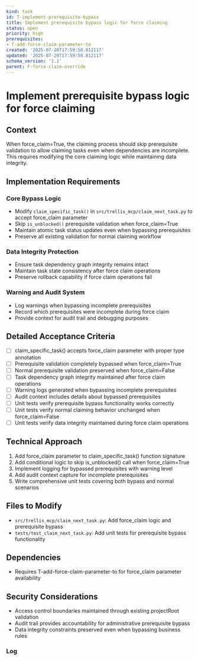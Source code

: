 ```yaml
---
kind: task
id: T-implement-prerequisite-bypass
title: Implement prerequisite bypass logic for force claiming
status: open
priority: high
prerequisites:
- T-add-force-claim-parameter-to
created: '2025-07-20T17:59:58.812117'
updated: '2025-07-20T17:59:58.812117'
schema_version: '1.1'
parent: F-force-claim-override
---
```

# Implement prerequisite bypass logic for force claiming

## Context
When force_claim=True, the claiming process should skip prerequisite validation to allow claiming tasks even when dependencies are incomplete. This requires modifying the core claiming logic while maintaining data integrity.

## Implementation Requirements

### Core Bypass Logic
- Modify `claim_specific_task()` in `src/trellis_mcp/claim_next_task.py` to accept force_claim parameter
- Skip `is_unblocked()` prerequisite validation when force_claim=True
- Maintain atomic task status updates even when bypassing prerequisites
- Preserve all existing validation for normal claiming workflow

### Data Integrity Protection
- Ensure task dependency graph integrity remains intact
- Maintain task state consistency after force claim operations
- Preserve rollback capability if force claim operations fail

### Warning and Audit System
- Log warnings when bypassing incomplete prerequisites
- Record which prerequisites were incomplete during force claim
- Provide context for audit trail and debugging purposes

## Detailed Acceptance Criteria
- [ ] claim_specific_task() accepts force_claim parameter with proper type annotation
- [ ] Prerequisite validation completely bypassed when force_claim=True
- [ ] Normal prerequisite validation preserved when force_claim=False
- [ ] Task dependency graph integrity maintained after force claim operations
- [ ] Warning logs generated when bypassing incomplete prerequisites
- [ ] Audit context includes details about bypassed prerequisites
- [ ] Unit tests verify prerequisite bypass functionality works correctly
- [ ] Unit tests verify normal claiming behavior unchanged when force_claim=False
- [ ] Unit tests verify data integrity maintained during force claim operations

## Technical Approach
1. Add force_claim parameter to claim_specific_task() function signature
2. Add conditional logic to skip is_unblocked() call when force_claim=True
3. Implement logging for bypassed prerequisites with warning level
4. Add audit context capture for incomplete prerequisites
5. Write comprehensive unit tests covering both bypass and normal scenarios

## Files to Modify
- `src/trellis_mcp/claim_next_task.py`: Add force_claim logic and prerequisite bypass
- `tests/test_claim_next_task.py`: Add unit tests for prerequisite bypass functionality

## Dependencies
- Requires T-add-force-claim-parameter-to for force_claim parameter availability

## Security Considerations
- Access control boundaries maintained through existing projectRoot validation
- Audit trail provides accountability for administrative prerequisite bypass
- Data integrity constraints preserved even when bypassing business rules

### Log

